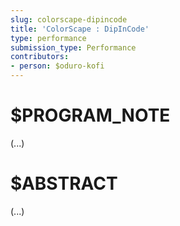 ```yaml
---
slug: colorscape-dipincode
title: 'ColorScape : DipInCode'
type: performance
submission_type: Performance
contributors:
- person: $oduro-kofi
---
```


# $PROGRAM_NOTE

(...)

# $ABSTRACT

(...)